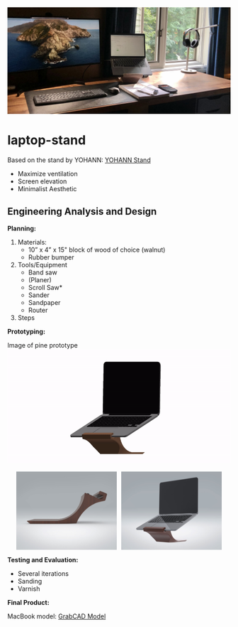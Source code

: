 <img src="Images/product_photo.jpg" alt="Product">

# laptop-stand

Based on the stand by YOHANN: [YOHANN Stand](https://www.yohann.com/product/macbook-and-macbook-pro-stand/)

- Maximize ventilation
- Screen elevation
- Minimalist Aesthetic

## Engineering Analysis and Design

**Planning:**

1. Materials:
   - 10” x 4” x 15" block of wood of choice (walnut)
   - Rubber bumper
2. Tools/Equipment
   - Band saw
   - (Planer)
   - Scroll Saw\*
   - Sander
   - Sandpaper
   - Router
3. Steps

**Prototyping:**

Image of pine prototype
<img src="Images/Stand_assembly_render.gif" alt="Plan">

<div style="display: flex; justify-content: center; gap: 10px;">
    <img src="Images/Stand_render_2.jpg" alt="Stand Assembly Render" style="width: 45%; height: auto;">
    <img src="Images/Stand_assembly_render_2.jpg" alt="Stand Assembly Render 2" style="width: 45%; height: auto;">
</div>

**Testing and Evaluation:**

- Several iterations
- Sanding
- Varnish

**Final Product:**

MacBook model: [GrabCAD Model](https://grabcad.com/library/laptop-stand-40)
